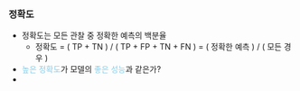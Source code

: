 ### 정확도

- 정확도는 모든 관찰 중 정확한 예측의 백분율
	- 정확도 = ( TP + TN )  / ( TP + FP + TN + FN ) = ( 정확한 예측 )  /  ( 모든 경우 )
-  <span style="color:skyblue">높은 정확도</span>가 모델의 <span style="color:skyblue">좋은 성능</span>과 같은가?
- 